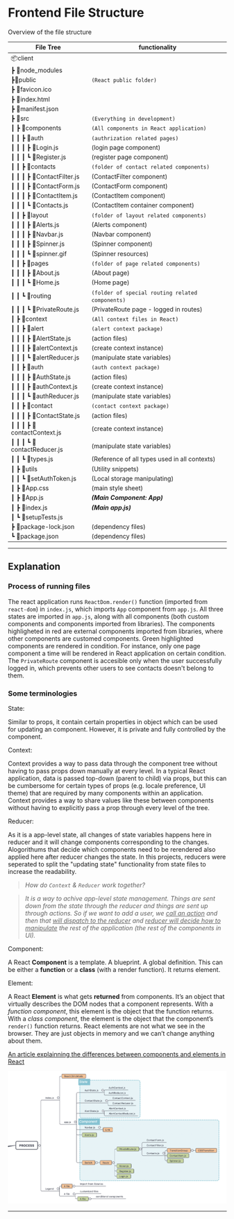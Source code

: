 # Frontend File Structure

Overview of the file structure

| File Tree                   | functionality                                    |
| --------------------------- | ------------------------------------------------ |
| 📦client                    |                                                  |
| ┣ 📂node_modules            |                                                  |
| ┣📂public                   | `(React public folder)`                          |
| ┣ 📜favicon.ico             |                                                  |
| ┣ 📜index.html              |                                                  |
| ┣ 📜manifest.json           |                                                  |
| ┣ 📂src                     | `(Everything in development)`                    |
| ┃ ┣ 📂components            | `(All components in React application)`          |
| ┃ ┃ ┣ 📂auth                | `(authrization related pages)`                   |
| ┃ ┃ ┃ ┣ 📜Login.js          | (login page component)                           |
| ┃ ┃ ┃ ┗ 📜Register.js       | (register page component)                        |
| ┃ ┃ ┣ 📂contacts            | `(folder of contact related components)`         |
| ┃ ┃ ┃ ┣ 📜ContactFilter.js  | (ContactFilter component)                        |
| ┃ ┃ ┃ ┣ 📜ContactForm.js    | (ContactForm component)                          |
| ┃ ┃ ┃ ┣ 📜ContactItem.js    | (ContactItem component)                          |
| ┃ ┃ ┃ ┗ 📜Contacts.js       | (ContactItem container component)                |
| ┃ ┃ ┣ 📂layout              | `(folder of layout related components)`          |
| ┃ ┃ ┃ ┣ 📜Alerts.js         | (Alerts component)                               |
| ┃ ┃ ┃ ┣ 📜Navbar.js         | (Navbar component)                               |
| ┃ ┃ ┃ ┣ 📜Spinner.js        | (Spinner component)                              |
| ┃ ┃ ┃ ┗ 📜spinner.gif       | (Spinner resources)                              |
| ┃ ┃ ┣ 📂pages               | `(folder of page related components)`            |
| ┃ ┃ ┃ ┣ 📜About.js          | (About page)                                     |
| ┃ ┃ ┃ ┗ 📜Home.js           | (Home page)                                      |
| ┃ ┃ ┗ 📂routing             | `(folder of special routing related components)` |
| ┃ ┃ ┃ ┗ 📜PrivateRoute.js   | (PrivateRoute page - logged in routes)           |
| ┃ ┣ 📂context               | `(All context files in React)`                   |
| ┃ ┃ ┣ 📂alert               | `(alert context package)`                        |
| ┃ ┃ ┃ ┣ 📜AlertState.js     | (action files)                                   |
| ┃ ┃ ┃ ┣ 📜alertContext.js   | (create context instance)                        |
| ┃ ┃ ┃ ┗ 📜alertReducer.js   | (manipulate state variables)                     |
| ┃ ┃ ┣ 📂auth                | `(auth context package)`                         |
| ┃ ┃ ┃ ┣ 📜AuthState.js      | (action files)                                   |
| ┃ ┃ ┃ ┣ 📜authContext.js    | (create context instance)                        |
| ┃ ┃ ┃ ┗ 📜authReducer.js    | (manipulate state variables)                     |
| ┃ ┃ ┣ 📂contact             | `(contact context package)`                      |
| ┃ ┃ ┃ ┣ 📜ContactState.js   | (action files)                                   |
| ┃ ┃ ┃ ┣ 📜contactContext.js | (create context instance)                        |
| ┃ ┃ ┃ ┗ 📜contactReducer.js | (manipulate state variables)                     |
| ┃ ┃ ┗ 📜types.js            | (Reference of all types used in all contexts)    |
| ┃ ┣ 📂utils                 | (Utility snippets)                               |
| ┃ ┃ ┗ 📜setAuthToken.js     | (Local storage manipulating)                     |
| ┃ ┣ 📜App.css               | (main style sheet)                               |
| ┃ ┣ 📜App.js                | **_(Main Component: App)_**                      |
| ┃ ┣ 📜index.js              | **_(Main app.js)_**                              |
| ┃ ┗ 📜setupTests.js         |                                                  |
| ┣ 📜package-lock.json       | (dependency files)                               |
| ┗ 📜package.json            | (dependency files)                               |

---

## Explanation

### Process of running files

The react application runs `ReactDom.render()` function (imported from `react-dom`) in `index.js`, which imports `App` component from `app.js`. All three states are imported in `app.js`, along with all components (both custom components and components imported from libraries). The components highligheted in red are external components imported from libraries, where other components are customed components. Green highlighted components are rendered in condition. For instance, only one page component a time will be rendered in React application on certain condition. The `PrivateRoute` component is accesible only when the user successfully logged in, which prevents other users to see contacts doesn't belong to them.

### Some terminologies

State:

Similar to props, it contain certain properties in object which can be used for updating an component. However, it is private and fully controlled by the component.

Context:

Context provides a way to pass data through the component tree without having to pass props down manually at every level. In a typical React application, data is passed top-down (parent to child) via props, but this can be cumbersome for certain types of props (e.g. locale preference, UI theme) that are required by many components within an application. Context provides a way to share values like these between components without having to explicitly pass a prop through every level of the tree.

Reducer:

As it is a app-level state, all changes of state variables happens here in reducer and it will change components corresponding to the changes. Alogorithums that decide which components need to be rerendered also applied here after reducer changes the state. In this projects, reducers were seperated to split the "updating state" functionality from state files to increase the readability. 

> *How do `Context` & `Reducer` work together?*

> *It is a way to achive app-level state management. Things are sent down from the state through the reducer and things are sent up through actions. So if we want to add a user, we <u>call an action</u> and then that <u>will dispatch to the reducer</u> and <u>reducer will decide how to manipulate</u> the rest of the application (the rest of the components in UI).*

Component:

A React **Component** is a template. A blueprint. A global definition. This can be either a **function** or a **class** (with a render function). It returns element.

Element:

A React **Element** is what gets **returned** from components. It’s an object that virtually describes the DOM nodes that a component represents. With a _function component_, this element is the object that the function returns. With a _class component_, the element is the object that the component’s `render()` function returns. React elements are not what we see in the browser. They are just objects in memory and we can’t change anything about them.

[An article explainning the differences between components and elements in React](https://www.freecodecamp.org/news/react-interview-question-what-gets-rendered-in-the-browser-a-component-or-an-element-1b3eac777c85)

![Frontend_Process](./frontend_structure.png)

---

